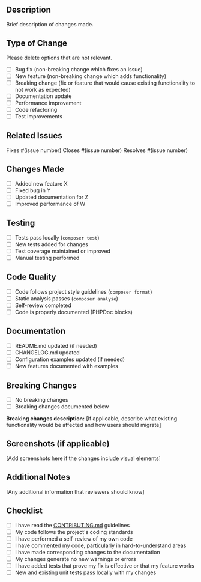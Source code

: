## Description
Brief description of changes made.

## Type of Change
Please delete options that are not relevant.

- [ ] Bug fix (non-breaking change which fixes an issue)
- [ ] New feature (non-breaking change which adds functionality)
- [ ] Breaking change (fix or feature that would cause existing functionality to not work as expected)
- [ ] Documentation update
- [ ] Performance improvement
- [ ] Code refactoring
- [ ] Test improvements

## Related Issues
Fixes #(issue number)
Closes #(issue number)
Resolves #(issue number)

## Changes Made
- [ ] Added new feature X
- [ ] Fixed bug in Y
- [ ] Updated documentation for Z
- [ ] Improved performance of W

## Testing
- [ ] Tests pass locally (`composer test`)
- [ ] New tests added for changes
- [ ] Test coverage maintained or improved
- [ ] Manual testing performed

## Code Quality
- [ ] Code follows project style guidelines (`composer format`)
- [ ] Static analysis passes (`composer analyse`)
- [ ] Self-review completed
- [ ] Code is properly documented (PHPDoc blocks)

## Documentation
- [ ] README.md updated (if needed)
- [ ] CHANGELOG.md updated
- [ ] Configuration examples updated (if needed)
- [ ] New features documented with examples

## Breaking Changes
- [ ] No breaking changes
- [ ] Breaking changes documented below

**Breaking changes description:**
[If applicable, describe what existing functionality would be affected and how users should migrate]

## Screenshots (if applicable)
[Add screenshots here if the changes include visual elements]

## Additional Notes
[Any additional information that reviewers should know]

## Checklist
- [ ] I have read the [CONTRIBUTING.md](CONTRIBUTING.md) guidelines
- [ ] My code follows the project's coding standards
- [ ] I have performed a self-review of my own code
- [ ] I have commented my code, particularly in hard-to-understand areas
- [ ] I have made corresponding changes to the documentation
- [ ] My changes generate no new warnings or errors
- [ ] I have added tests that prove my fix is effective or that my feature works
- [ ] New and existing unit tests pass locally with my changes 